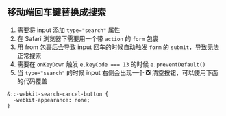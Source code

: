 ## 移动端回车键替换成搜索

1. 需要将 input 添加 `type="search"` 属性
2. 在 Safari 浏览器下需要用一个带 `action` 的 `form` 包裹
3. 用 from 包裹后会导致 input 回车的时候自动触发 `form` 的 `submit`，导致无法正常搜索
4. 需要在 `onKeyDown` 触发 `e.keyCode === 13` 的时候 `e.preventDefault()`
5. 当 `type="search"` 的时候 input 右侧会出现一个 ❎ 清空按钮，可以使用下面的代码覆盖

```
&::-webkit-search-cancel-button {
  -webkit-appearance: none;
}
```
